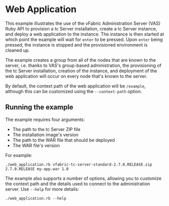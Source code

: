 # Web Application

This example illustrates the use of the vFabric Administration Server (VAS) Ruby API to provision a
tc Server installation, create a tc Server instance, and deploy a web application to the instance.
The instance is then started at which point the example will wait for `enter` to be pressed. Upon
`enter` being pressed, the instance is stopped and the provisioned environment is cleaned up.

The example creates a group from all of the nodes that are known to the server, i.e. thanks to
VAS's group-based administration, the provisioning of the tc Server installation, creation of the
instance, and deployment of the web application will occur on every node that's known to the
server.

By default, the context path of the web application will be `/example`, although this can be
customized using the `--context-path` option.

## Running the example

The example requires four arguments:

 * The path to the tc Server ZIP file
 * The installation image's version
 * The path to the WAR file that should be deployed
 * The WAR file's version

For example:

    ./web_application.rb vfabric-tc-server-standard-2.7.0.RELEASE.zip 2.7.0.RELEASE my-app.war 1.0

The example also supports a number of options, allowing you to customize the context path and the
details used to connect to the administration server. Use `--help` for more details:

    ./web_application.rb --help